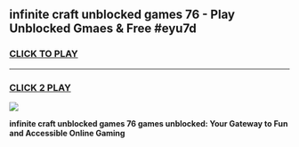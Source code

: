 
## infinite craft unblocked games 76 - Play Unblocked Gmaes & Free #eyu7d
<h3>
<a href="https://news.freeplayer.one?title=infinite_craft_unblocked_games_76&ref=03M">CLICK TO PLAY</a></h3>
<hr>

<h3>
<a href="https://news.freeplayer.one?title=infinite_craft_unblocked_games_76&ref=03M">CLICK 2 PLAY</a>
  
</h3>

<a href="https://news.freeplayer.one?title=infinite_craft_unblocked_games_76&ref=03M"><img src="https://clearcache.store/games.png"></a>


**infinite craft unblocked games 76 games unblocked: Your Gateway to Fun and Accessible Online Gaming**
